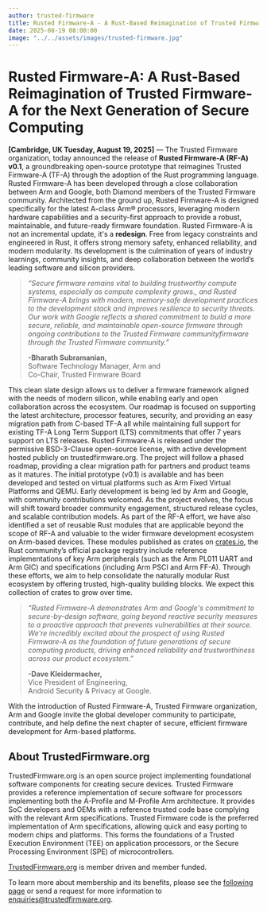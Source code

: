 ```yaml
---
author: trusted-firmware
title: Rusted Firmware-A - A Rust-Based Reimagination of Trusted Firmware-A for the Next Generation of Secure Computing
date: 2025-08-19 08:00:00
image: "../../assets/images/trusted-firmware.jpg"
---
```


# Rusted Firmware-A: A Rust-Based Reimagination of Trusted Firmware-A for the Next Generation of Secure Computing

__[Cambridge, UK Tuesday, August 19, 2025]__ — The Trusted Firmware organization, today announced the release of __Rusted Firmware-A (RF-A) v0.1__, a groundbreaking open-source prototype that reimagines Trusted Firmware-A (TF-A) through the adoption of the Rust programming language. Rusted Firmware-A has been developed through a close collaboration between Arm and Google, both Diamond members of the Trusted Firmware community. Architected from the ground up, Rusted Firmware-A is designed specifically for the latest A-class Arm® processors, leveraging modern hardware capabilities and a security-first approach to provide a robust, maintainable, and future-ready firmware foundation.
Rusted Firmware-A is not an incremental update, it's a __redesign__. Free from legacy constraints and engineered in Rust, it offers strong memory safety, enhanced reliability, and modern modularity. Its development is the culmination of years of industry learnings, community insights, and deep collaboration between the world’s leading software and silicon providers.


>_“Secure firmware remains vital to building trustworthy compute systems, especially as compute complexity grows., and Rusted Firmware-A brings with modern, memory-safe development practices to the development stack and improves resilience to security threats. Our work with Google reflects a shared commitment to build a more secure, reliable, and maintainable open-source firmware through ongoing contributions to the Trusted Firmware communityfirmware through the Trusted Firmware community.”_
>
>__-Bharath Subramanian,__<br>
>Software Technology Manager, Arm and <br> 
>Co-Chair, Trusted Firmware Board

This clean slate design allows us to deliver a firmware framework aligned with the needs of modern silicon, while enabling early and open collaboration across the ecosystem. Our roadmap is focused on supporting the latest architecture, processor features, security, and providing an easy migration path from C-based TF-A all while maintaining full support for existing TF-A Long Term Support (LTS) commitments that offer 7 years support on LTS releases.
Rusted Firmware-A is released under the permissive BSD-3-Clause open-source license, with active development hosted publicly on trustedfirmware.org. The project will follow a phased roadmap, providing a clear migration path for partners and product teams as it matures. The initial prototype (v0.1) is available and has been developed and tested on virtual platforms such as Arm Fixed Virtual Platforms and QEMU. Early development is being led by Arm and Google, with community contributions welcomed. As the project evolves, the focus will shift toward broader community engagement, structured release cycles, and scalable contribution models.
As part of the RF-A effort, we have also identified a set of reusable Rust modules that are applicable beyond the scope of RF-A and valuable to the wider firmware development ecosystem on Arm-based devices. These modules published as crates on [crates.io](https://crates.io/), the Rust community’s official package registry include reference implementations of key Arm peripherals (such as the Arm PL011 UART and Arm GIC) and specifications (including Arm PSCI and Arm FF-A). Through these efforts, we aim to help consolidate the naturally modular Rust ecosystem by offering trusted, high-quality building blocks. We expect this collection of crates to grow over time.

>_“Rusted Firmware-A demonstrates Arm and Google's commitment to secure-by-design software, going beyond reactive security measures to a proactive approach that prevents vulnerabilities at their source. We're incredibly excited about the prospect of using Rusted Firmware-A as the foundation of future generations of secure computing products, driving enhanced reliability and trustworthiness across our product ecosystem.”_
>
>__-Dave Kleidermacher,__<br>
>Vice President of Engineering,<br> 
>Android Security & Privacy at Google.

With the introduction of Rusted Firmware-A, Trusted Firmware organization, Arm and Google invite the global developer community to participate, contribute, and help define the next chapter of secure, efficient firmware development for Arm-based platforms.

## About TrustedFirmware.org

TrustedFirmware.org is an open source project implementing foundational software components for creating secure devices. Trusted Firmware provides a reference implementation of secure software for processors implementing both the A-Profile and M-Profile Arm architecture. It provides SoC developers and OEMs with a reference trusted code base complying with the relevant Arm specifications. Trusted Firmware code is the preferred implementation of Arm specifications, allowing quick and easy porting to modern chips and platforms. This forms the foundations of a Trusted Execution Environment (TEE) on application processors, or the Secure Processing Environment (SPE) of microcontrollers.

[TrustedFirmware.org](https://www.trustedfirmware.org) is member driven and member funded.

To learn more about membership and its benefits, please see the [following page](/about) or send a request for more information to enquiries@trustedfirmware.org.
